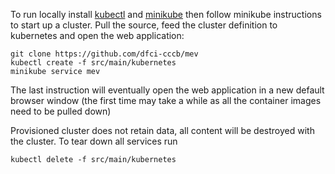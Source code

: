 To run locally install [kubectl](https://kubernetes.io/docs/user-guide/prereqs/) and [minikube](https://kubernetes.io/docs/getting-started-guides/minikube/#installation) then follow minikube instructions to start up a cluster. Pull the source, feed the cluster definition to kubernetes and open the web application:
```
git clone https://github.com/dfci-cccb/mev
kubectl create -f src/main/kubernetes
minikube service mev
```
The last instruction will eventually open the web application in a new default browser window (the first time may take a while as all the container images need to be pulled down)

Provisioned cluster does not retain data, all content will be destroyed with the cluster. To tear down all services run
```
kubectl delete -f src/main/kubernetes
```
<!-- To retain data between runs ElasticSearch and web application deployment definitions have a volume 'storage' those should point to something persistent -->